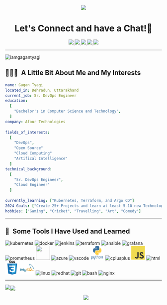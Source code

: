 <p align="center">
  <img src="https://capsule-render.vercel.app/api?type=waving&color=gradient&text=Hello!&height=100&section=header"/>
</p>

<h1 align="center">
  Let's Connect and have a Chat!💬
</h1>

<p align="center">
<a href="https://www.linkedin.com/in/1gagan-tyagi/">
  <img height="50" src="https://user-images.githubusercontent.com/46517096/166973395-19676cd8-f8ec-4abf-83ff-da8243505b82.png"/>
</a>
<a href="https://medium.com/@iamgagantyagi">
  <img height="50" src="https://user-images.githubusercontent.com/46517096/166973962-d05d145a-b6a0-4643-bd3d-5ac845679367.png"/>
</a>
<a href="https://dev.to/iamgagantyagi">
  <img height="50" src="https://user-images.githubusercontent.com/46517096/166974096-7aeecad4-483e-4c85-983f-f4b37b3f794e.png"/>
</a>
<a href="https://twitter.com/gtyagi017">
  <img height="50" src="https://user-images.githubusercontent.com/46517096/166974271-91dfa250-d70b-4cb9-8707-f1bda1b708c3.png"/>
</a>
<a href="https://www.instagram.com/gagan.tyagii/">
  <img height="50" src="https://user-images.githubusercontent.com/46517096/166974368-9798f39f-1f46-499c-b14e-81f0a3f83a06.png"/>
</a>
</p>


---
<p align="left"> <img src="https://komarev.com/ghpvc/?username=iamgagantyagi&label=Profile%20views&color=0e75b6&style=plastic&abbreviated=true" alt="iamgagantyagi" /> 
</p>
<h2> 👨🏻‍💻 &nbsp;A Little Bit About Me and My Interests
</h2>

```yaml
name: Gagan Tyagi
located_in: Dehradun, Uttarakhand 
current_job: Sr. DevOps Engineer 
education:
  [
    "Bachelor's in Computer Science and Technology",
  ]
company: Afour Technologies

fields_of_interests:
  [
    "DevOps",
    "Open Source"
    "Cloud Computing"
    "Artifical Intelligence"
  ]
technical_background:
  [
    "Sr. DevOps Engineer",
    "Cloud Engineer"
  ]
  
currently_learning: ["Kubernetes, Terraform, and Argo CD"]
2024 Goals: ["Create 25+ Projects and learn at least 5-10 new Technologies."]
hobbies: ["Gaming", "Cricket", "Travelling", "Art", "Comedy"]
```
  
--- 

<h2> 🚀 &nbsp;Some Tools I Have Used and Learned</h2>
<p align="left">
<img src="https://cdn.jsdelivr.net/gh/devicons/devicon/icons/kubernetes/kubernetes-plain.svg" alt="kubernetes" width="45" height="45"/>
<img src="https://cdn.jsdelivr.net/gh/devicons/devicon/icons/docker/docker-original.svg" alt="docker" width="45" height="45"/>
<img src="https://cdn.jsdelivr.net/gh/devicons/devicon/icons/jenkins/jenkins-original.svg" alt="jenkins" width="45" height="45" />
<img src="https://cdn.jsdelivr.net/gh/devicons/devicon/icons/terraform/terraform-original.svg" alt="terraform" width="45" height="45" />
<img src="https://cdn.jsdelivr.net/gh/devicons/devicon/icons/ansible/ansible-original.svg" alt="ansible" width="45" height="45"/>
<img src="https://cdn.jsdelivr.net/gh/devicons/devicon/icons/grafana/grafana-original.svg" alt="grafana" width="45" height="45" />
<img src="https://cdn.jsdelivr.net/gh/devicons/devicon/icons/prometheus/prometheus-original.svg" alt="prometheus" width="45" height="45" /> 
<img src="https://cdn.jsdelivr.net/gh/devicons/devicon/icons/amazonwebservices/amazonwebservices-plain-wordmark.svg" width="45" height="45"/>
<img src="https://cdn.jsdelivr.net/gh/devicons/devicon/icons/azure/azure-original.svg" alt="azure" width="45" height="45"/>  
<img src="https://cdn.jsdelivr.net/gh/devicons/devicon/icons/vscode/vscode-original.svg" alt="vscode" width="45" height="45"/>
<img src="https://raw.githubusercontent.com/devicons/devicon/master/icons/python/python-original-wordmark.svg" alt="python" width="45" height="45"/>
<img src="https://cdn.jsdelivr.net/gh/devicons/devicon/icons/cplusplus/cplusplus-original.svg" alt="cplusplus" width="45" height="45"/>
<img src="https://raw.githubusercontent.com/devicons/devicon/master/icons/javascript/javascript-original.svg" alt="javascript" width="45" height="45" />
<img src="https://cdn.jsdelivr.net/gh/devicons/devicon/icons/html5/html5-original.svg" alt="html" width="45" height="45"/>
<img src="https://raw.githubusercontent.com/devicons/devicon/master/icons/css3/css3-original-wordmark.svg" alt="css3" width="45" height="45" />
<img src="https://raw.githubusercontent.com/devicons/devicon/master/icons/mysql/mysql-original-wordmark.svg" alt="mysql" width="45" height="45" />
<img src="https://cdn.jsdelivr.net/gh/devicons/devicon/icons/linux/linux-original.svg" alt="linux" width="45" height="45"/> 
<img src="https://cdn.jsdelivr.net/gh/devicons/devicon/icons/redhat/redhat-original.svg" alt="redhat" width="45" height="45"/>           
<img src="https://cdn.jsdelivr.net/gh/devicons/devicon/icons/git/git-original.svg" alt="git" width="45" height="45"/>
<img src="https://cdn.jsdelivr.net/gh/devicons/devicon/icons/bash/bash-original.svg" alt="bash" width="45" height="45"/>
<img src="https://cdn.jsdelivr.net/gh/devicons/devicon/icons/nginx/nginx-original.svg" alt="nginx" width="45" height="45"/>       
</p>

---
<p>
  <img height=200 align="left" src="https://github-readme-stats.vercel.app/api/top-langs?username=iamgagantyagi&layout=compact&langs_count=8&card_width=320" />
</p>
<p>
  <img height=200 align="center" src="https://github-readme-stats.vercel.app/api?username=iamgagantyagi" />
</p>

<p align="center">
  <img src="https://capsule-render.vercel.app/api?type=waving&color=gradient&height=100&section=footer"/>
</p>
